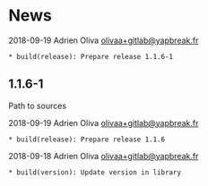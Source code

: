 # News
2018-09-19	Adrien Oliva <olivaa+gitlab@yapbreak.fr>

	* build(release): Prepare release 1.1.6-1


## 1.1.6-1

Path to sources

2018-09-19	Adrien Oliva <olivaa+gitlab@yapbreak.fr>

	* build(release): Prepare release 1.1.6
2018-09-18	Adrien Oliva <olivaa+gitlab@yapbreak.fr>

	* build(version): Update version in library
